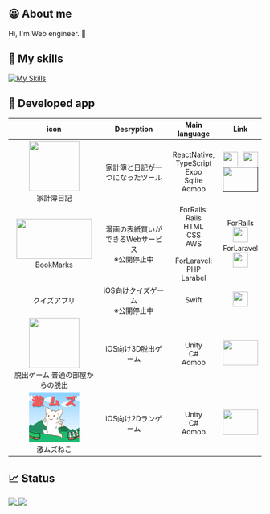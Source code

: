## 😀 About me
Hi, I'm Web engineer. 🤝

## 💪 My skills
[![My Skills](https://skillicons.dev/icons?i=html,css,js,aws,ruby,rails,react,jquery,php,laravel,cs,unity,swift,redis,docker,firebase,git,github&perline=10)](https://skillicons.dev)

## 👏 Developed app

| icon                                                                                                                                                                      | Desryption                                        | Main language                                                                     | Link                                                                                                                                                 | 
| :-----------------------------------------------------------------------------------------------------------------------------------------------------------------------: | :-----------------------------------------------: | :-------------------------------------------------------------------------------: | :--------------------------------------------------------------------------------------------------------------------------------------------------: | 
| <img src="https://github.com/stogashi146/stogashi146/assets/83628316/553a7726-9690-4ee4-bc5c-f33f25e041dc" width="100" height="100"> <br> 家計簿日記                      | 家計簿と日記が一つになったツール                  | ReactNative,<br>TypeScript<br>Expo<br>Sqlite<br>Admob                             |  <a href="https://github.com/stogashi146/CashDiary"><img src="https://github.com/stogashi146/stogashi146/assets/83628316/de10af36-31d9-4467-b33a-2db39a02c79b" width="30" height="30" align="center" /></a><a href="https://qiita.com/stogashi146/private/6a8f2ed017d3f015c7ae" style="margin-left: 10px"><img src="https://github.com/stogashi146/stogashi146/assets/83628316/e83b3b59-474c-4ee1-b010-636fd778efa4" width="30" height="30" align="center" /></a><br><a href=""><img src="https://github.com/stogashi146/stogashi146/assets/83628316/44e19389-a3c1-4b1f-a0b9-f89a8d3a1eb3" width="70" height="50" align="center" /></a>
| <img src="https://github.com/stogashi146/stogashi146/assets/83628316/24d4c7d5-61ea-4b76-b772-544567832340" width="150" height="80"> <br> BookMarks                        | 漫画の表紙買いができるWebサービス<br>※公開停止中 | ForRails:<br>Rails<br>HTML<br>CSS<br>AWS<br><br>ForLaravel:<br>PHP<br>Larabel<br> | ForRails<br><a href="https://github.com/stogashi146/BookMarks"><img src="https://github.com/stogashi146/stogashi146/assets/83628316/de10af36-31d9-4467-b33a-2db39a02c79b" width="30" height="30" /></a><br>ForLaravel<br><a href="https://github.com/stogashi146/BookMarksForLaravel"><img src="https://github.com/stogashi146/stogashi146/assets/83628316/de10af36-31d9-4467-b33a-2db39a02c79b" width="30" height="30" /></a> | 
| クイズアプリ                                                                                                                                                              | iOS向けクイズゲーム<br>※公開停止中               | Swift                                                                             |  <a href="https://github.com/stogashi146/NijisanjiQuiz"><img src="https://github.com/stogashi146/stogashi146/assets/83628316/de10af36-31d9-4467-b33a-2db39a02c79b" width="30" height="30" /></a>                                                                                          | 
| <img src="https://github.com/stogashi146/stogashi146/assets/83628316/a0188a00-182d-4b42-8468-478ba20bed9c" width="100" height="100"> <br> 脱出ゲーム 普通の部屋からの脱出 | iOS向け3D脱出ゲーム                               | Unity<br>C#<br>Admob                                                              | <a href="https://apps.apple.com/app/id1660748414"><img src="https://github.com/stogashi146/stogashi146/assets/83628316/44e19389-a3c1-4b1f-a0b9-f89a8d3a1eb3" width="70" height="50" /></a>                                                                                                  | 
| <img src="https://raw.githubusercontent.com/stogashi146/stogashi146.github.io/main/images/GekimuzuNeko/icon.png" width="100" height="100"> <br> 激ムズねこ                | iOS向け2Dランゲーム                               | Unity<br>C#<br>Admob<br>                                                          | <a href="https://apps.apple.com/app/id1671800808"><img src="https://github.com/stogashi146/stogashi146/assets/83628316/44e19389-a3c1-4b1f-a0b9-f89a8d3a1eb3" width="70" height="50" /></a>                                                                                                  |


<!-- 
## 各種アイコン
GitHub
<a href=""><img src="https://github.com/stogashi146/stogashi146/assets/83628316/de10af36-31d9-4467-b33a-2db39a02c79b" width="30" height="30" align="center" /></a>

Appstore
<a href=""><img src="https://github.com/stogashi146/stogashi146/assets/83628316/44e19389-a3c1-4b1f-a0b9-f89a8d3a1eb3" width="70" height="50" align="center" /></a>

Qiita
<a href=""><img src="https://github.com/stogashi146/stogashi146/assets/83628316/e83b3b59-474c-4ee1-b010-636fd778efa4" width="30" height="30" align="center" /></a> 
-->

## 📈 Status
<a href="https://github-readme-stats.vercel.app/api/top-langs/?username=stogashi146">
  <img align="top" src="https://github-readme-stats.vercel.app/api/top-langs/?username=stogashi146&layout=compact" />
</a>
<a href="https://github-readme-stats.vercel.app/api?username=stogashi146">
  <img align="top" src="https://github-readme-stats.vercel.app/api?username=stogashi146&show_icons=true&theme=transparent" />
</a>
